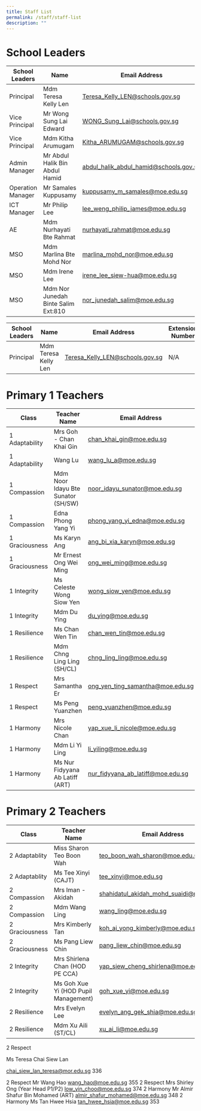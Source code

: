 ```yaml
---
title: Staff List
permalink: /staff/staff-list
description: ""
---
```

# School Leaders
| School Leaders | Name | Email Address | Extension Number |
|---|---|---|---|
| Principal | Mdm Teresa Kelly Len | Teresa_Kelly_LEN@schools.gov.sg | N/A |
|  Vice Principal | Mr Wong Sung Lai  Edward | WONG_Sung_Lai@schools.gov.sg |  N/A |
|   Vice Principal  |  Mdm Kitha Arumugam | Kitha_ARUMUGAM@schools.gov.sg  | NA  |
| Admin Manager | Mr Abdul Halik Bin Abdul Hamid |  abdul_halik_abdul_hamid@schools.gov.sg | 107 |
| Operation Manager | Mr Samales Kuppusamy | kuppusamy_m_samales@moe.edu.sg | 104 |
| ICT Manager | Mr Philip Lee | lee_weng_philip_james@moe.edu.sg | 109 |
|  AE         |  Mdm Nurhayati Bte Rahmat | nurhayati_rahmat@moe.edu.sg  |  103 |
|  MSO | Mdm Marlina Bte Mohd Nor  | marlina_mohd_nor@moe.edu.sg  |  102 |
|  MSO  |  Mdm Irene Lee | irene_lee_siew-hua@moe.edu.sg  |  802 |
|  MSO | Mdm Nor Junedah Binte Salim  Ext:810  | nor_junedah_salim@moe.edu.sg  | 801  |


| School Leaders | Name | Email Address | Extension Number |
| -------- | -------- | -------- | -------- |
| Principal     | Mdm Teresa Kelly Len     | Teresa_Kelly_LEN@schools.gov.sg     | N/A     |


 
#  Primary 1 Teachers
 | Class | Teacher Name | Email Address | Extension Number |
| -------- | -------- | -------- | -------- |
|1 Adaptability | Mrs Goh  - Chan Khai Gin | chan_khai_gin@moe.edu.sg | 339
| 1 Adaptability | Wang Lu | wang_lu_a@moe.edu.sg | 328
| 1 Compassion | Mdm Noor Idayu Bte Sunator   (SH/SW) | noor_idayu_sunator@moe.edu.sg | 321
| 1 Compassion | Edna Phong Yang Yi | phong_yang_yi_edna@moe.edu.sg | 330
| 1 Graciousness | Ms Karyn Ang | ang_bi_xia_karyn@moe.edu.sg | 323
|1 Graciousness | Mr Ernest Ong Wei Ming | ong_wei_ming@moe.edu.sg | 331
|1 Integrity | Ms Celeste Wong Siow Yen| wong_siow_yen@moe.edu.sg |338
|1 Integrity | Mdm Du Ying | du_ying@moe.edu.sg |350
|1 Resilience | Ms Chan Wen Tin	| chan_wen_tin@moe.edu.sg	| 340
|1 Resilience | Mdm Chng Ling Ling (SH/CL)	| chng_ling_ling@moe.edu.sg | 351
|1 Respect | Mrs Samantha Er	| ong_yen_ting_samantha@moe.edu.sg |322 |
| 1 Respect | Ms Peng Yuanzhen	| peng_yuanzhen@moe.edu.sg	| 333 |
|1  Harmony | Mrs Nicole Chan	| yap_xue_li_nicole@moe.edu.sg	| 202
| 1 Harmony | Mdm Li Yi Ling	| li_yiling@moe.edu.sg	| 352 |
| 1 Harmony	| Ms Nur Fidyyana Ab Latiff (ART)	| nur_fidyyana_ab_latiff@moe.edu.sg | 356 |

#  Primary 2 Teachers
 | Class | Teacher Name | Email Address | Extension Number |
| -------- | -------- | -------- | -------- |
|2 Adaptablity | Miss Sharon Teo Boon Wah| teo_boon_wah_sharon@moe.edu.sg	| 337
| 2 Adaptablity | Ms Tee Xinyi (CAJT) | tee_xinyi@moe.edu.sg | 332
| 2 Compassion | Mrs Iman - Akidah | shahidatul_akidah_mohd_suaidi@moe.edu.sg | 324
| 2 Compassion | Mdm Wang Ling |	wang_ling@moe.edu.sg	|327
| 2 Graciousness | Mrs Kimberly Tan	| koh_ai_yong_kimberly@moe.edu.sg | 335
| 2 Graciousness | Ms Pang Liew Chin	| pang_liew_chin@moe.edu.sg | 334
| 2 Integrity | Mrs Shirlena Chan (HOD PE CCA)| yap_siew_cheng_shirlena@moe.edu.sg | 209
| 2 Integrity| Ms Goh Xue Yi (HOD Pupil Management)| goh_xue_yi@moe.edu.sg | 210
| 2 Resilience | Mrs Evelyn Lee	| evelyn_ang_gek_shia@moe.edu.sg	| 326
| 2 Resilience | Mdm Xu Aili (ST/CL)	| xu_ai_li@moe.edu.sg | 329

2 Respect

Ms Teresa Chai Siew Lan

chai_siew_lan_teresa@mor.edu.sg	
336

 2 Respect	Mr Wang Hao 	wang_hao@moe.edu.sg 	355 
 2 Respect	Mrs Shirley Ong (Year Head P1/P2) 	low_yin_choo@moe.edu.sg  	374
 2 Harmony	 Mr Almir Shafur Bin Mohamed (ART)	almir_shafur_mohamed@moe.edu.sg 	 348
 2 Harmony	 Ms Tan Hwee Hsia	tan_hwee_hsia@moe.edu.sg 	 353